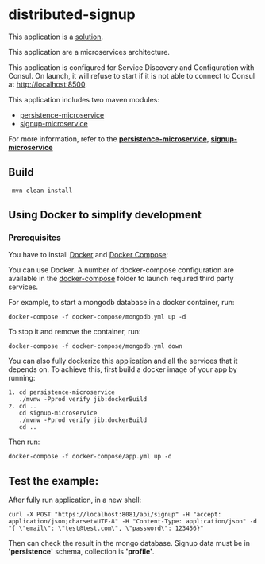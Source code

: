 # distributed-signup

This application is a [solution](Distributed_Signup.pdf).

This application are a microservices architecture.

This application is configured for Service Discovery and Configuration with Consul. On launch, it will refuse to start if it is not able to connect to Consul at [http://localhost:8500](http://localhost:8500).

This application includes two maven modules:

 - [persistence-microservice](persistence-microservice)  
 - [signup-microservice](signup-microservice)
 
 For more information, refer to the **[persistence-microservice](persistence-microservice/README.md)**,  **[signup-microservice](signup-microservice/README.md)**
## Build
  
     mvn clean install
  

## Using Docker to simplify development

###  Prerequisites

You have to install [Docker](https://docs.docker.com/) and [Docker Compose](https://docs.docker.com/compose/install/):

You can use Docker. A number of docker-compose configuration are available in the [docker-compose](docker-compose) folder to launch required third party services.

For example, to start a mongodb database in a docker container, run:

    docker-compose -f docker-compose/mongodb.yml up -d

To stop it and remove the container, run:

    docker-compose -f docker-compose/mongodb.yml down

You can also fully dockerize this application and all the services that it depends on.
To achieve this, first build a docker image of your app by running:

    1. cd persistence-microservice
       ./mvnw -Pprod verify jib:dockerBuild
    2. cd ..
       cd signup-microservice
       ./mvnw -Pprod verify jib:dockerBuild
       cd ..

Then run:

    docker-compose -f docker-compose/app.yml up -d
    
## Test the example:
After fully run application, in a new shell:

    curl -X POST "https://localhost:8081/api/signup" -H "accept: application/json;charset=UTF-8" -H "Content-Type: application/json" -d "{ \"email\": \"test@test.com\", \"password\": 123456}"

Then can check the result in the mongo database.
Signup data must be in **'persistence'** schema, collection is **'profile'**.